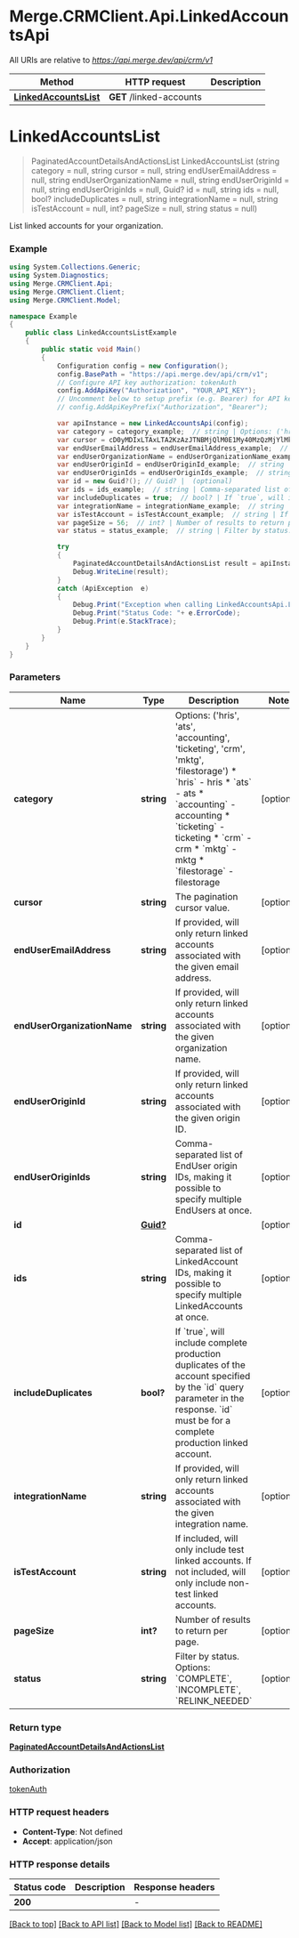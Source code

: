 # Merge.CRMClient.Api.LinkedAccountsApi

All URIs are relative to *https://api.merge.dev/api/crm/v1*

Method | HTTP request | Description
------------- | ------------- | -------------
[**LinkedAccountsList**](LinkedAccountsApi.md#linkedaccountslist) | **GET** /linked-accounts | 


<a name="linkedaccountslist"></a>
# **LinkedAccountsList**
> PaginatedAccountDetailsAndActionsList LinkedAccountsList (string category = null, string cursor = null, string endUserEmailAddress = null, string endUserOrganizationName = null, string endUserOriginId = null, string endUserOriginIds = null, Guid? id = null, string ids = null, bool? includeDuplicates = null, string integrationName = null, string isTestAccount = null, int? pageSize = null, string status = null)



List linked accounts for your organization.

### Example
```csharp
using System.Collections.Generic;
using System.Diagnostics;
using Merge.CRMClient.Api;
using Merge.CRMClient.Client;
using Merge.CRMClient.Model;

namespace Example
{
    public class LinkedAccountsListExample
    {
        public static void Main()
        {
            Configuration config = new Configuration();
            config.BasePath = "https://api.merge.dev/api/crm/v1";
            // Configure API key authorization: tokenAuth
            config.AddApiKey("Authorization", "YOUR_API_KEY");
            // Uncomment below to setup prefix (e.g. Bearer) for API key, if needed
            // config.AddApiKeyPrefix("Authorization", "Bearer");

            var apiInstance = new LinkedAccountsApi(config);
            var category = category_example;  // string | Options: ('hris', 'ats', 'accounting', 'ticketing', 'crm', 'mktg', 'filestorage')  * `hris` - hris * `ats` - ats * `accounting` - accounting * `ticketing` - ticketing * `crm` - crm * `mktg` - mktg * `filestorage` - filestorage (optional) 
            var cursor = cD0yMDIxLTAxLTA2KzAzJTNBMjQlM0E1My40MzQzMjYlMkIwMCUzQTAw;  // string | The pagination cursor value. (optional) 
            var endUserEmailAddress = endUserEmailAddress_example;  // string | If provided, will only return linked accounts associated with the given email address. (optional) 
            var endUserOrganizationName = endUserOrganizationName_example;  // string | If provided, will only return linked accounts associated with the given organization name. (optional) 
            var endUserOriginId = endUserOriginId_example;  // string | If provided, will only return linked accounts associated with the given origin ID. (optional) 
            var endUserOriginIds = endUserOriginIds_example;  // string | Comma-separated list of EndUser origin IDs, making it possible to specify multiple EndUsers at once. (optional) 
            var id = new Guid?(); // Guid? |  (optional) 
            var ids = ids_example;  // string | Comma-separated list of LinkedAccount IDs, making it possible to specify multiple LinkedAccounts at once. (optional) 
            var includeDuplicates = true;  // bool? | If `true`, will include complete production duplicates of the account specified by the `id` query parameter in the response. `id` must be for a complete production linked account. (optional) 
            var integrationName = integrationName_example;  // string | If provided, will only return linked accounts associated with the given integration name. (optional) 
            var isTestAccount = isTestAccount_example;  // string | If included, will only include test linked accounts. If not included, will only include non-test linked accounts. (optional) 
            var pageSize = 56;  // int? | Number of results to return per page. (optional) 
            var status = status_example;  // string | Filter by status. Options: `COMPLETE`, `INCOMPLETE`, `RELINK_NEEDED` (optional) 

            try
            {
                PaginatedAccountDetailsAndActionsList result = apiInstance.LinkedAccountsList(category, cursor, endUserEmailAddress, endUserOrganizationName, endUserOriginId, endUserOriginIds, id, ids, includeDuplicates, integrationName, isTestAccount, pageSize, status);
                Debug.WriteLine(result);
            }
            catch (ApiException  e)
            {
                Debug.Print("Exception when calling LinkedAccountsApi.LinkedAccountsList: " + e.Message );
                Debug.Print("Status Code: "+ e.ErrorCode);
                Debug.Print(e.StackTrace);
            }
        }
    }
}
```

### Parameters

Name | Type | Description  | Notes
------------- | ------------- | ------------- | -------------
 **category** | **string**| Options: (&#39;hris&#39;, &#39;ats&#39;, &#39;accounting&#39;, &#39;ticketing&#39;, &#39;crm&#39;, &#39;mktg&#39;, &#39;filestorage&#39;)  * &#x60;hris&#x60; - hris * &#x60;ats&#x60; - ats * &#x60;accounting&#x60; - accounting * &#x60;ticketing&#x60; - ticketing * &#x60;crm&#x60; - crm * &#x60;mktg&#x60; - mktg * &#x60;filestorage&#x60; - filestorage | [optional] 
 **cursor** | **string**| The pagination cursor value. | [optional] 
 **endUserEmailAddress** | **string**| If provided, will only return linked accounts associated with the given email address. | [optional] 
 **endUserOrganizationName** | **string**| If provided, will only return linked accounts associated with the given organization name. | [optional] 
 **endUserOriginId** | **string**| If provided, will only return linked accounts associated with the given origin ID. | [optional] 
 **endUserOriginIds** | **string**| Comma-separated list of EndUser origin IDs, making it possible to specify multiple EndUsers at once. | [optional] 
 **id** | [**Guid?**](Guid?.md)|  | [optional] 
 **ids** | **string**| Comma-separated list of LinkedAccount IDs, making it possible to specify multiple LinkedAccounts at once. | [optional] 
 **includeDuplicates** | **bool?**| If &#x60;true&#x60;, will include complete production duplicates of the account specified by the &#x60;id&#x60; query parameter in the response. &#x60;id&#x60; must be for a complete production linked account. | [optional] 
 **integrationName** | **string**| If provided, will only return linked accounts associated with the given integration name. | [optional] 
 **isTestAccount** | **string**| If included, will only include test linked accounts. If not included, will only include non-test linked accounts. | [optional] 
 **pageSize** | **int?**| Number of results to return per page. | [optional] 
 **status** | **string**| Filter by status. Options: &#x60;COMPLETE&#x60;, &#x60;INCOMPLETE&#x60;, &#x60;RELINK_NEEDED&#x60; | [optional] 

### Return type

[**PaginatedAccountDetailsAndActionsList**](PaginatedAccountDetailsAndActionsList.md)

### Authorization

[tokenAuth](../README.md#tokenAuth)

### HTTP request headers

 - **Content-Type**: Not defined
 - **Accept**: application/json


### HTTP response details
| Status code | Description | Response headers |
|-------------|-------------|------------------|
| **200** |  |  -  |

[[Back to top]](#) [[Back to API list]](../README.md#documentation-for-api-endpoints) [[Back to Model list]](../README.md#documentation-for-models) [[Back to README]](../README.md)

